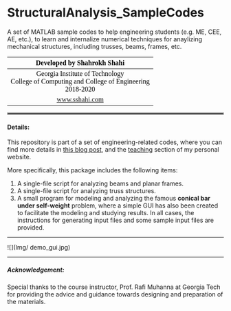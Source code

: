 # StructuralAnalysis_SampleCodes
A set of MATLAB sample codes to help engineering students (e.g. ME, CEE, AE, etc.), to learn and internalize numerical techniques for anaylizing mechanical structures, including trusses, beams, frames, etc.


| <div style="text-align:center"><span style="color:black; font-family:Georgia; font-size:1em;">Developed by Shahrokh Shahi</span></div>|
|:----------|
| <div style="text-align:center"><span style="color:black; font-family:Georgia; font-size:1em;">Georgia Institute of Technology <br> College of Computing and College of Engineering <br> 2018-2020</span></div>|
| <div style="text-align:center"><span style="color:black; font-family:Georgia; font-size:1em;"><a  href="https://www.sshahi.com" target="_blank">www.sshahi.com</span></div>|


<hr style="border:2px solid gray;">

#### Details:
This repository is part of a set of engineering-related codes, where you can find more details in <a href="https://www.sshahi.com/projects/cse-fem-demo/" target="_blank">this blog post</a>, and the <a href="https://www.sshahi.com/teaching/" target="_blank">teaching</a> section of my personal website.


More specifically, this package includes the following items:
1.	A single-file script for analyzing beams and planar frames.
2.	A single-file script for analyzing truss structures.
3.	A small program for modeling and analyzing the famous __conical bar under self-weight__ problem, where a simple GUI has also been created to facilitate the modeling and studying results.
In all cases, the instructions for generating input files and some sample input files are provided.
----
![](Img/ demo_gui.jpg)
<br>


----
##### Acknowledgement: 
Special thanks to the course instructor, Prof. Rafi Muhanna at Georgia Tech for providing the advice and guidance towards designing and preparation of the materials.
